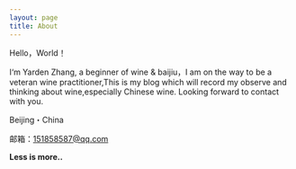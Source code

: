 ```yaml
---
layout: page
title: About
---
```


Hello，World！

I‘m Yarden Zhang, a beginner of wine & baijiu，I am on the way to be a veteran wine practitioner,This is my blog which will record my observe and thinking about wine,especially Chinese wine. Looking forward to contact with you.

Beijing・China

<p>邮箱：<a href="mailto:151858587@qq.com">151858587@qq.com</a></p>

**Less is more..**
